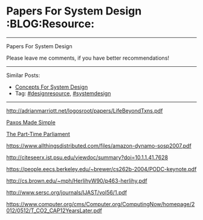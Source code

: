 # Papers For System Design     :BLOG:Resource:


---

Papers For System Design  

Please leave me comments, if you have better recommendations!  

---

Similar Posts:  
-   [Concepts For System Design](https://code.dennyzhang.com/design-concept)
-   Tag: [#designresource](https://code.dennyzhang.com/tag/designresource), [#systemdesign](https://code.dennyzhang.com/tag/systemdesign)

---

[<http://adrianmarriott.net/logosroot/papers/LifeBeyondTxns.pdf>](http://adrianmarriott.net/logosroot/papers/LifeBeyondTxns.pdf)  

[Paxos Made Simple](https://www.microsoft.com/en-us/research/publication/paxos-made-simple/?from=http%3A%2F%2Fresearch.microsoft.com%2Fen-us%2Fum%2Fpeople%2Flamport%2Fpubs%2Fpaxos-simple.pdf)  

[The Part-Time Parliament](https://www.microsoft.com/en-us/research/publication/part-time-parliament/?from=http%3A%2F%2Fresearch.microsoft.com%2Fen-us%2Fum%2Fpeople%2Flamport%2Fpubs%2Flamport-paxos.pdf)  

[<https://www.allthingsdistributed.com/files/amazon-dynamo-sosp2007.pdf>](https://www.allthingsdistributed.com/files/amazon-dynamo-sosp2007.pdf)  

[<http://citeseerx.ist.psu.edu/viewdoc/summary?doi=10.1.1.41.7628>](http://citeseerx.ist.psu.edu/viewdoc/summary?doi=10.1.1.41.7628)  

[<https://people.eecs.berkeley.edu/~brewer/cs262b-2004/PODC-keynote.pdf>](https://people.eecs.berkeley.edu/~brewer/cs262b-2004/PODC-keynote.pdf)  

[<http://cs.brown.edu/~mph/HerlihyW90/p463-herlihy.pdf>](http://cs.brown.edu/~mph/HerlihyW90/p463-herlihy.pdf)  

[<http://www.sersc.org/journals/IJAST/vol56/1.pdf>](http://www.sersc.org/journals/IJAST/vol56/1.pdf)  

[<https://www.computer.org/cms/Computer.org/ComputingNow/homepage/2012/0512/T_CO2_CAP12YearsLater.pdf>](https://www.computer.org/cms/Computer.org/ComputingNow/homepage/2012/0512/T_CO2_CAP12YearsLater.pdf)